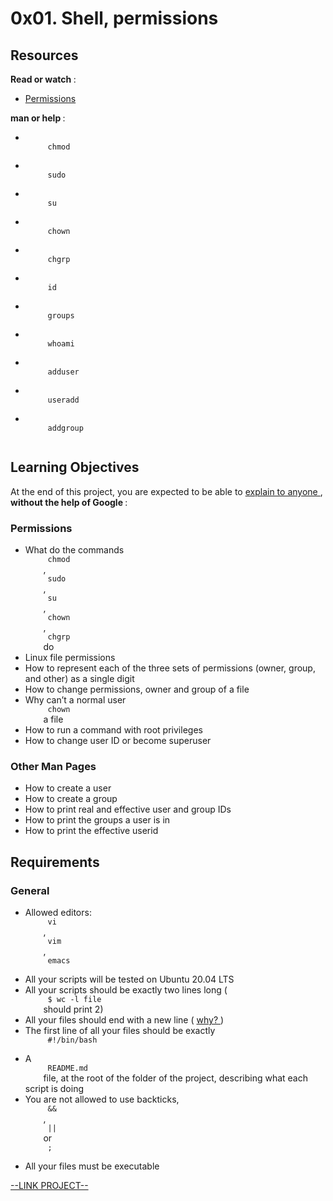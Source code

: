# 0x01. Shell, permissions

<html>
<div class="panel panel-default" id="project-description">
 <div class="panel-body">
  <h2>
   Resources
  </h2>
  <p>
   <strong>
    Read or watch
   </strong>
   :
  </p>
  <ul>
   <li>
    <a href="http://linuxcommand.org/lc3_lts0090.php" target="_blank" title="Permissions">
     Permissions
    </a>
   </li>
  </ul>
  <p>
   <strong>
    man or help
   </strong>
   :
  </p>
  <ul>
   <li>
    <code>
     chmod
    </code>
   </li>
   <li>
    <code>
     sudo
    </code>
   </li>
   <li>
    <code>
     su
    </code>
   </li>
   <li>
    <code>
     chown
    </code>
   </li>
   <li>
    <code>
     chgrp
    </code>
   </li>
   <li>
    <code>
     id
    </code>
   </li>
   <li>
    <code>
     groups
    </code>
   </li>
   <li>
    <code>
     whoami
    </code>
   </li>
   <li>
    <code>
     adduser
    </code>
   </li>
   <li>
    <code>
     useradd
    </code>
   </li>
   <li>
    <code>
     addgroup
    </code>
   </li>
  </ul>
  <h2>
   Learning Objectives
  </h2>
  <p>
   At the end of this project, you are expected to be able to
   <a href="https://fs.blog/feynman-learning-technique/" target="_blank" title="explain to anyone">
    explain to anyone
   </a>
   ,
   <strong>
    without the help of Google
   </strong>
   :
  </p>
  <h3>
   Permissions
  </h3>
  <ul>
   <li>
    What do the commands
    <code>
     chmod
    </code>
    ,
    <code>
     sudo
    </code>
    ,
    <code>
     su
    </code>
    ,
    <code>
     chown
    </code>
    ,
    <code>
     chgrp
    </code>
    do
   </li>
   <li>
    Linux file permissions
   </li>
   <li>
    How to represent each of the three sets of permissions (owner, group, and other) as a single digit
   </li>
   <li>
    How to change permissions, owner and group of a file
   </li>
   <li>
    Why can’t a normal user
    <code>
     chown
    </code>
    a file
   </li>
   <li>
    How to run a command with root privileges
   </li>
   <li>
    How to change user ID or become superuser
    <br/>
   </li>
  </ul>
  <h3>
   Other Man Pages
  </h3>
  <ul>
   <li>
    How to create a user
   </li>
   <li>
    How to create a group
   </li>
   <li>
    How to print real and effective user and group IDs
   </li>
   <li>
    How to print the groups a user is in
   </li>
   <li>
    How to print the effective userid
   </li>
  </ul>
  <h2>
   Requirements
  </h2>
  <h3>
   General
  </h3>
  <ul>
   <li>
    Allowed editors:
    <code>
     vi
    </code>
    ,
    <code>
     vim
    </code>
    ,
    <code>
     emacs
    </code>
   </li>
   <li>
    All your scripts will be tested on Ubuntu 20.04 LTS
   </li>
   <li>
    All your scripts should be exactly two lines long (
    <code>
     $ wc -l file
    </code>
    should print 2)
   </li>
   <li>
    All your files should end with a new line (
    <a href="http://unix.stackexchange.com/questions/18743/whats-the-point-in-adding-a-new-line-to-the-end-of-a-file/18789">
     why?
    </a>
    )
   </li>
   <li>
    The first line of all your files should be exactly
    <code>
     #!/bin/bash
    </code>
   </li>
   <li>
    A
    <code>
     README.md
    </code>
    file, at the root of the folder of the project, describing what each script is doing
   </li>
   <li>
    You are not allowed to use backticks,
    <code>
     &amp;&amp;
    </code>
    ,
    <code>
     ||
    </code>
    or
    <code>
     ;
    </code>
   </li>
   <li>
    All your files must be executable
   </li>
  </ul>
 </div>
</div>

[--LINK PROJECT--](https://intranet.hbtn.io/projects/207)
</html>